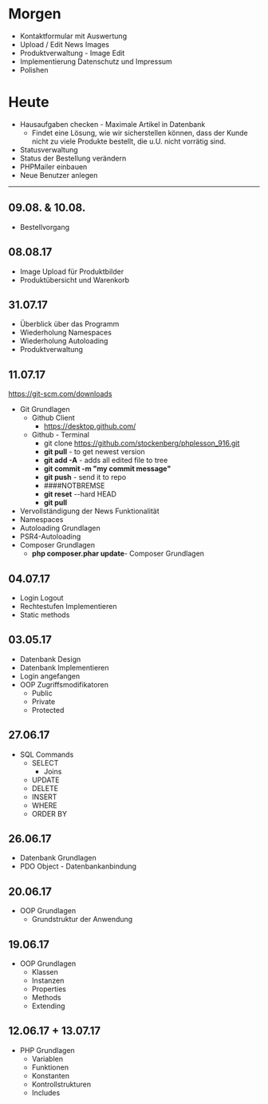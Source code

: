 # Morgen
- Kontaktformular mit Auswertung
- Upload / Edit News Images
- Produktverwaltung - Image Edit
- Implementierung Datenschutz und Impressum
- Polishen

# Heute
- Hausaufgaben checken - Maximale Artikel in Datenbank
    - Findet eine Lösung, wie wir sicherstellen können, dass der Kunde nicht zu viele Produkte bestellt, die u.U. nicht vorrätig sind.
- Statusverwaltung
- Status der Bestellung verändern
- PHPMailer einbauen
- Neue Benutzer anlegen

------------------------

## 09.08. & 10.08.
- Bestellvorgang

## 08.08.17
- Image Upload für Produktbilder
- Produktübersicht und Warenkorb


## 31.07.17
- Überblick über das Programm
- Wiederholung Namespaces
- Wiederholung Autoloading
- Produktverwaltung

## 11.07.17
https://git-scm.com/downloads
- Git Grundlagen
    - Github Client
        - https://desktop.github.com/
    - Github - Terminal
        - git clone https://github.com/stockenberg/phplesson_916.git
        - **git pull** - to get newest version
        - **git add -A** - adds all edited file to tree
        - **git commit -m "my commit message"**
        - **git push** - send it to repo
        - ####NOTBREMSE
        - **git reset** --hard HEAD
        - **git pull**
- Vervollständigung der News Funktionalität
- Namespaces
- Autoloading Grundlagen
- PSR4-Autoloading
- Composer Grundlagen
    - **php composer.phar update**- Composer Grundlagen

## 04.07.17
- Login Logout
- Rechtestufen Implementieren
- Static methods

## 03.05.17
- Datenbank Design
- Datenbank Implementieren
- Login angefangen
- OOP Zugriffsmodifikatoren
    - Public
    - Private
    - Protected


## 27.06.17
- SQL Commands
    - SELECT
        - Joins
    - UPDATE
    - DELETE
    - INSERT
    - WHERE
    - ORDER BY

## 26.06.17
- Datenbank Grundlagen
- PDO Object - Datenbankanbindung

## 20.06.17
- OOP Grundlagen
    -   Grundstruktur der Anwendung

## 19.06.17
- OOP Grundlagen
    - Klassen
    - Instanzen
    - Properties
    - Methods
    - Extending

## 12.06.17 + 13.07.17
- PHP Grundlagen
    - Variablen
    - Funktionen
    - Konstanten
    - Kontrollstrukturen
    - Includes


